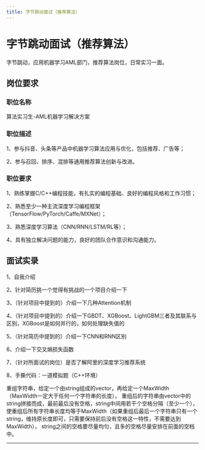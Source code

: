 ```yaml
---
title: 字节跳动面试（推荐算法）
---
```


# 字节跳动面试（推荐算法）

<script type="text/javascript" src="/include/head.js"></script>

字节跳动，应用机器学习AML部门，推荐算法岗位，日常实习一面。

## 岗位要求

### 职位名称

算法实习生-AML机器学习解决方案

### 职位描述

1、参与抖音、头条等产品中机器学习算法应用与优化，包括推荐、广告等；

2、参与召回、排序、混排等通用推荐算法创新与改进。

### 职位要求

1、熟练掌握C/C++编程技能，有扎实的编程基础、良好的编程风格和工作习惯；

2、熟悉至少一种主流深度学习编程框架（TensorFlow/PyTorch/Caffe/MXNet）；

3、熟悉深度学习算法（CNN/RNN/LSTM/RL等）；

4、具有独立解决问题的能力，良好的团队合作意识和沟通能力。

## 面试实录

1、自我介绍

2、针对简历挑一个觉得有挑战的一个项目介绍一下

3、（针对项目中提到的）介绍一下几种Attention机制

4、（针对项目中提到的）介绍一下GBDT、XGBoost、LightGBM三者及其联系与区别，XGBoost是如何并行的，如何处理缺失值的

5、（针对简历中提到的）介绍一下CNN和RNN区别

6、介绍一下交叉熵损失函数

7、（针对所面试的岗位）是否了解阿里的深度学习推荐系统

8、手撕代码：一道模拟题（C++环境）

重组字符串，给定一个由string组成的vector，再给定一个MaxWidth（MaxWidth一定大于任何一个字符串的长度），
重组后的字符串由vector中的string拼接而成，最前最后没有空格，string中间用若干个空格分隔（至少一个），
使重组后所有字符串长度均等于MaxWidth（如果重组后最后一个字符串只有一个string，维持原长度即可，只需要保持前后没有空格这一特性，不需要达到MaxWidth），
string之间的空格要尽量均匀，且多的空格尽量安排在前面的空档中。

---

<script type="text/javascript" src="/include/tail.js"></script>
